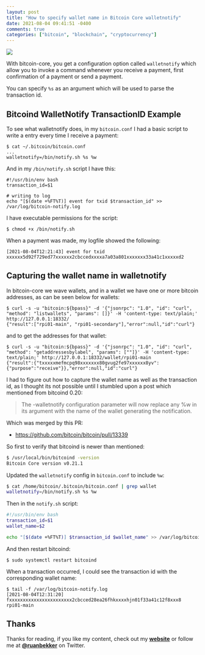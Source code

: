 ```yaml
---
layout: post
title: "How to specify wallet name in Bitcoin Core walletnotify"
date: 2021-08-04 09:41:51 -0400
comments: true
categories: ["bitcoin", "blockchain", "cryptocurrency"]
---
```


![](https://blog.ruanbekker.com/images/ruanbekker-header-photo.png)

With bitcoin-core, you get a configuration option called `walletnotify` which allow you to invoke a command whenever you receive a payment, first confirmation of a payment or send a payment.

You can specify `%s` as an argument which will be used to parse the transaction id. 

## Bitcoind WalletNotify TransactionID Example

To see what walletnotify does, in my `bitcoin.conf` I had a basic script to write a entry every time I receive a payment:

```
$ cat ~/.bitcoin/bitcoin.conf
...
walletnotify=/bin/notify.sh %s %w
```

And in my `/bin/notify.sh` script I have this:

```
#!/usr/bin/env bash
transaction_id=$1

# writing to log
echo "[$(date +%FT%T)] event for txid $transaction_id" >> /var/log/bitcoin-notify.log
```

I have executable permissions for the script:

```
$ chmod +x /bin/notify.sh
```

When a payment was made, my logfile showed the following:

```
[2021-08-04T12:21:43] event for txid xxxxxx5d92f729ed77xxxxxx2cbccedxxxxa7a03a801xxxxxxx33a41c1xxxxxd2 
```

## Capturing the wallet name in walletnotify

In bitcoin-core we wave wallets, and in a wallet we have one or more bitcoin addresses, as can be seen below for wallets:

```
$ curl -s -u "bitcoin:${bpass}" -d '{"jsonrpc": "1.0", "id": "curl", "method": "listwallets", "params": []}' -H 'content-type: text/plain;' http://127.0.0.1:18332/
{"result":["rpi01-main", "rpi01-secondary"],"error":null,"id":"curl"}
```

and to get the addresses for that wallet:

```
$ curl -s -u "bitcoin:${bpass}" -d '{"jsonrpc": "1.0", "id": "curl", "method": "getaddressesbylabel", "params": [""]}' -H 'content-type: text/plain;' http://127.0.0.1:18332/wallet/rpi01-main
{"result":{"txxxxxmefmcpq98xxxxxxx80gvug2fe97xxxxxx8yv":{"purpose":"receive"}},"error":null,"id":"curl"}
```

I had to figure out how to capture the wallet name as well as the transaction id, as I thought its not possible until I stumbled upon a post which mentioned from bitcoind 0.20:

> The -walletnotify configuration parameter will now replace any %w in its argument with the name of the wallet generating the notification.

Which was merged by this PR:
- https://github.com/bitcoin/bitcoin/pull/13339

So first to verify that bitcoind is newer than mentioned:

```bash
$ /usr/local/bin/bitcoind -version
Bitcoin Core version v0.21.1
```

Updated the `walletnotify` config in `bitcoin.conf` to include `%w`:

```bash
$ cat /home/bitcoin/.bitcoin/bitcoin.conf | grep wallet
walletnotify=/bin/notify.sh %s %w
```

Then in the `notify.sh` script:

```bash
#!/usr/bin/env bash
transaction_id=$1
wallet_name=$2

echo "[$(date +%FT%T)] $transaction_id $wallet_name" >> /var/log/bitcoin-notify.log
```

And then restart bitcoind:

```
$ sudo systemctl restart bitcoind
```

When a transaction occurred, I could see the transaction id with the corresponding wallet name:

```
$ tail -f /var/log/bitcoin-notify.log
[2021-08-04T12:31:20] fxxxxxxxxxxxxxxxxxxxxxxx2cbcced28ea26fhkxxxxhjn01f33a41c12f8xxx8 rpi01-main
```

## Thanks

Thanks for reading, if you like my content, check out my **[website](https://ruan.dev)** or follow me at **[@ruanbekker](https://twitter.com/ruanbekker)** on Twitter.
